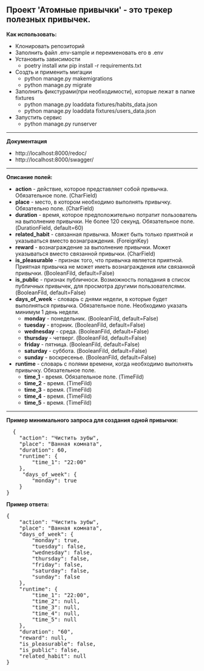   Проект 'Атомные привычки' - это трекер полезных привычек.
  ---
  
**Как использовать:**
+ Клонировать репозиторий
+ Заполнить файл .env-sample и переименовать его в .env
+ Установить зависимости
  + poetry install или pip install -r requirements.txt
+ Создть и применить мигации 
  + python manage.py makemigrations
  + python manage.py migrate
+ Заполнить фикстурами(при необходимости), которые лежат в папке fixtures
  + python manage.py loaddata fixtures/habits_data.json
  + python manage.py loaddata fixtures/users_data.json
+ Запустить сервис
  + python manage.py runserver
---
**Документация**
+ http://localhost:8000/redoc/
+ http://localhost:8000/swagger/
---
**Описание полей:**
+ **action** - действие, которое представляет собой привычка. Обязательное поле. (CharField)
+ **place** - место, в котором необходимо выполнять привычку. Обязательно поле. (CharField)
+ **duration** - время, которое предположительно потратит пользователь на выполнение привычки. Не более 120 секунд. Обязательное поле. (DurationField, default=60)
+ **related_habit** - связанная привычка. Может быть только приятной и указываться вместо вознаграждения. (ForeignKey)
+ **reward** - вознаграждение за выполнение привычки. Может указываться вместо связанной привычки. (CharField)
+ **is_pleasurable** - признак того, что привычка является приятной. Приятная привычка не может иметь вознаграждения или связанной привычки. (BooleanFild, default=False)
+ **is_public** - признак публичноси. Возможность попадания в список публичных привычек, для просмотра другими пользователсями. (BooleanFild, default=False)
+ **days_of_week** - словарь с днями недели, в которые будет выполняться привычка. Обязательное поле. Необходимо указать минимум 1 день недели.
  + **monday** - понедельник. (BooleanFild, default=False)
  + **tuesday** - вторник. (BooleanFild, default=False)
  + **wednesday** - среда. (BooleanFild, default=False)
  + **thursday** - четверг. (BooleanFild, default=False)
  + **friday** - пятница. (BooleanFild, default=False)
  + **saturday** - суббота. (BooleanFild, default=False)
  + **sunday** - воскресенье. (BooleanFild, default=False)
+ **runtime** - словарь с полями времени, когда необходимо выполнять привычку. Обязательное поле.
  + **time_1** - время. Обязательное поле. (TimeFild)
  + **time_2** - время. (TimeFild)
  + **time_3** - время. (TimeFild)
  + **time_4** - время. (TimeFild)
  + **time_5** - время. (TimeFild)
  
---
**Пример минимального запроса для создания одной привычки:**
<pre>
  {
    "action": "Чистить зубы",
    "place": "Ванная комната",
    "duration": 60,
    "runtime": {
        "time_1": "22:00"
    },
     "days_of_week": {
        "monday": true
    }
}
</pre>

**Пример ответа:**
<pre>
{
    "action": "Чистить зубы",
    "place": "Ванная комната",
    "days_of_week": {
        "monday": true,
        "tuesday": false,
        "wednesday": false,
        "thursday": false,
        "friday": false,
        "saturday": false,
        "sunday": false
    },
    "runtime": {
        "time_1": "22:00",
        "time_2": null,
        "time_3": null,
        "time_4": null,
        "time_5": null
    },
    "duration": "60",
    "reward": null,
    "is_pleasurable": false,
    "is_public": false,
    "related_habit": null
}
</pre>
